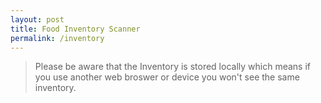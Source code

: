 ```yaml
---
layout: post
title: Food Inventory Scanner
permalink: /inventory
---
```


> Please be aware that the Inventory is stored locally which means if you use another web broswer or device you won't see the same inventory.

<style>
    .button-container,
    .controls {
        display: flex;
        flex-wrap: wrap;
        gap: 10px; /* Space between buttons */
        margin-bottom: 20px; /* Space below the button group */
        align-items: center; /* Align items vertically center */
    }

    .button-container label,
    .button-container input {
        margin-right: 10px; /* Space between label/input and button */
    }

    button {
        padding: 10px 15px;
        font-size: 16px;
        cursor: pointer;
        border: 1px solid #ccc;
        background-color: #f8f8f8;
        border-radius: 5px;
        transition: background-color 0.3s;
    }

    button:hover {
        background-color: #e0e0e0;
    }
<script>
    const storageKey = 'upcProducts';
    let products = JSON.parse(localStorage.getItem(storageKey)) || [];

    document.getElementById('upc-form').addEventListener('submit', function(event) {
        event.preventDefault();
        const upc = document.getElementById('upc').value;
        if (upc) {
            lookupUPC(upc);
        } else {
            displayError('Please enter a UPC code.');
        }
    });

    document.getElementById('remove-upc-form').addEventListener('submit', function(event) {
        event.preventDefault();
        const upc = document.getElementById('remove-upc').value;
        if (upc) {
            markUPCAsUsed(upc);
        } else {
            displayError('Please enter a UPC code to mark as used.');
        }
    });

    window.onload = generateLists;

    function lookupUPC(upc) {
        if (typeof upc !== 'string') {
            console.error('Invalid UPC type:', typeof upc);
            return;
        }
        upc = upc.trim();
        const url = `https://world.openfoodfacts.org/api/v0/product/${upc}.json`;

        fetch(url)
            .then(response => response.json())
            .then(data => {
                if (data.status === 1) {
                    const name = data.product.product_name || 'Unknown Product';
                    const size = data.product.quantity || 'Unknown Size';
                    addProduct(upc, name, size);
                } else {
                    displayError('Product not found. To add unknown product visit https://world.openfoodfacts.org/');
                }
            })
            .catch(error => {
                console.error('Error fetching product:', error);
                displayError('Error fetching product information.');
            })
            .finally(() => {
                document.getElementById('upc').value = ''; // Clear the add UPC text box
            });
    }

    function addProduct(upc, name, size) {
        if (typeof upc !== 'string') {
            console.error('Invalid UPC type:', typeof upc);
            return;
        }
        upc = upc.trim(); // Ensure no leading or trailing spaces
    
        // Check if the product already exists in the list
        const existingProductIndex = products.findIndex(p => p.code === upc);
    
        if (existingProductIndex !== -1) {
            // If the product exists, update its details or count
            products[existingProductIndex].count += 1;
            displaySuccess(`Updated quantity for "${products[existingProductIndex].product_name}".`);
        } else {
            // Add new product to the list
            const newProduct = {
                code: upc,
                product_name: name,
                size: size,
                count: 1,
                used: 0
            };
            products.push(newProduct);
            displaySuccess(`Added new product: "${name} - ${size}".`);
        }
    
        // Save the updated list to local storage
        localStorage.setItem(storageKey, JSON.stringify(products));
    
        // Regenerate the product list display
        generateLists();
    }

    function markUPCAsUsed(upc) {
        if (typeof upc !== 'string') {
            console.error('Invalid UPC type:', typeof upc);
            return;
        }
        upc = upc.trim(); // Ensure no leading or trailing spaces
        console.log("Attempting to mark UPC as used:", upc);
    
        // Find the product by its UPC code
        const index = products.findIndex(p => p.code === upc);
        console.log("Index found:", index, "for UPC:", upc);
    
        if (index !== -1) {
            if (products[index].count > products[index].used) {
                products[index].used += 1; // Increment the used count
                localStorage.setItem(storageKey, JSON.stringify(products));
                displaySuccess(`Marked one of "${products[index].product_name}" as used.`);
            } else {
                displayError(`All units of "${products[index].product_name}" are already marked as used.`);
            }
        } else {
            // If not found, verify against the external database
            verifyProductWithAPI(upc);
        }
    
        // Clear the remove UPC text box
        document.getElementById('remove-upc').value = '';
    }

    function verifyProductWithAPI(upc) {
        if (typeof upc !== 'string') {
            console.error('Invalid UPC type:', typeof upc);
            return;
        }
        upc = upc.trim();
        const url = `https://world.openfoodfacts.org/api/v0/product/${upc}.json`;

        fetch(url)
            .then(response => response.json())
            .then(data => {
                if (data.status === 1) {
                    displayError(`Product found in the database: ${data.product.product_name}. Please check your local list.`);
                } else {
                    displaySuccess('Product not found in the global database, safe to assume it is not present.');
                }
            })
            .catch(error => {
                console.error('Error verifying product:', error);
                displayError('Error verifying product information.');
            });
    }

    function displaySuccess(message) {
        const resultDiv = document.getElementById('result');
        resultDiv.innerHTML = `<p style="color: green;">${message}</p>`;
    }

    function displayError(message) {
        const resultDiv = document.getElementById('result');
        resultDiv.innerHTML = `<p style="color: red;">${message}</p>`;
    }

    function generateLists() {
        const listsDiv = document.getElementById('lists');
        const usedProducts = products.filter(p => p.used > 0);
        const unusedProducts = products.filter(p => p.count > p.used);

        listsDiv.innerHTML = `
            <h2>Used Products (${usedProducts.reduce((sum, p) => sum + p.used, 0)})</h2>
            ${usedProducts.map(p => `<div class="product used">${p.used} | <a href="https://world.openfoodfacts.org/product/${p.code}" target="_blank">${p.product_name}</a></div>`).join('') || '<p>No products used yet.</p>'}
            <h2>Unused Products (${unusedProducts.reduce((sum, p) => sum + (p.count - p.used), 0)})</h2>
            ${unusedProducts.map(p => `<div class="product">${p.count - p.used} | <a href="https://world.openfoodfacts.org/product/${p.code}" target="_blank">${p.product_name}</a></div>`).join('') || '<p>No products unused.</p>'}
        `;
    }

    function clearData() {
        products = [];
        localStorage.removeItem(storageKey);
        document.getElementById('lists').innerHTML = '';
        displaySuccess('All data cleared.');
    }

    function clearUsedProducts() {
        products.forEach(product => product.used = 0);
        localStorage.setItem(storageKey, JSON.stringify(products));
        generateLists();
        displaySuccess('Used products cleared.');
    }

    function shareList() {
        const usedProducts = products
            .filter(p => p.used > 0)
            .map(p => `${p.used} | ${p.product_name}`)
            .join('\n');

        const unusedProducts = products
            .filter(p => p.count > p.used)
            .map(p => `${p.count - p.used} | ${p.product_name}`)
            .join('\n');

        const text = `Used Products (${products.filter(p => p.used > 0).reduce((sum, p) => sum + p.used, 0)}):\n${usedProducts || 'No products used yet.'}\n\nUnused Products (${products.filter(p => p.count > p.used).reduce((sum, p) => sum + (p.count - p.used), 0)}):\n${unusedProducts || 'No products unused.'}`;
        
        // Copy to clipboard
        navigator.clipboard.writeText(text).then(() => {
            displaySuccess('List copied to clipboard.');
        }, (err) => {
            console.error('Could not copy text: ', err);
        });
    }
</script>
